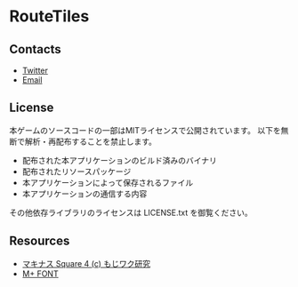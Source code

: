 # RouteTiles

## Contacts
- [Twitter](https://twitter.com/wraikny)
- [Email](writtenknown@gmail.com)

## License
本ゲームのソースコードの一部はMITライセンスで公開されています。
以下を無断で解析・再配布することを禁止します。
- 配布された本アプリケーションのビルド済みのバイナリ
- 配布されたリソースパッケージ
- 本アプリケーションによって保存されるファイル
- 本アプリケーションの通信する内容

その他依存ライブラリのライセンスは LICENSE.txt を御覧ください。

## Resources
- [マキナス Square 4 (c) もじワク研究](https://moji-waku.com/makinas/)
- [M+ FONT](https://mplus-fonts.osdn.jp/)
